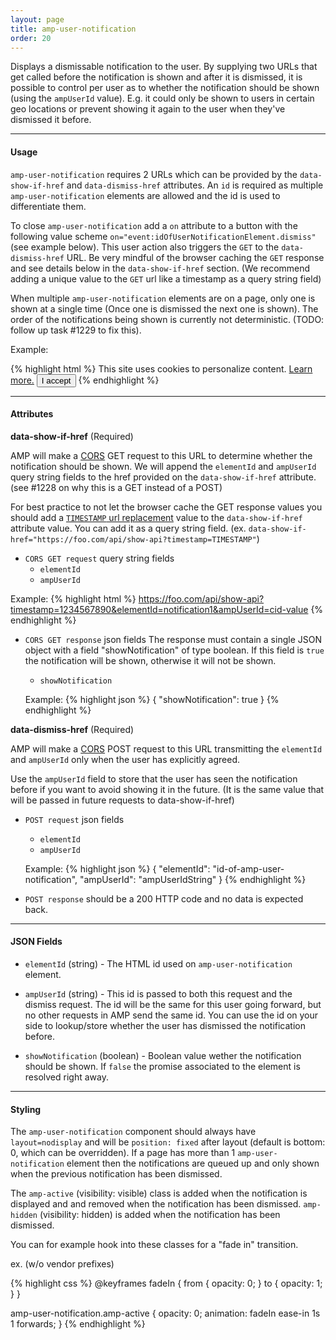 ```yaml
---
layout: page
title: amp-user-notification
order: 20
---
```

<!--
Copyright 2015 The AMP HTML Authors. All Rights Reserved.

Licensed under the Apache License, Version 2.0 (the "License");
you may not use this file except in compliance with the License.
You may obtain a copy of the License at

      http://www.apache.org/licenses/LICENSE-2.0

Unless required by applicable law or agreed to in writing, software
distributed under the License is distributed on an "AS-IS" BASIS,
WITHOUT WARRANTIES OR CONDITIONS OF ANY KIND, either express or implied.
See the License for the specific language governing permissions and
limitations under the License.

-->



Displays a dismissable notification to the user. By supplying two URLs that
get called before the notification is shown and after it is dismissed,
it is possible to control per user as to whether the notification should
be shown (using the `ampUserId` value).
E.g. it could only be shown to users in certain geo locations or
prevent showing it again to the user when they've dismissed it before.

---

#### Usage

`amp-user-notification` requires 2 URLs which can be provided by
the `data-show-if-href` and `data-dismiss-href` attributes. An `id` is required
as multiple `amp-user-notification` elements are allowed and the
id is used to differentiate them.

To close `amp-user-notification` add a `on` attribute to a button with the
following value scheme `on="event:idOfUserNotificationElement.dismiss"`
(see example below). This user action also triggers the `GET` to the
`data-dismiss-href` URL. Be very mindful of the browser caching the `GET` response
and see details below in the `data-show-if-href` section. (We recommend
adding a unique value to the `GET` url like a timestamp as a query string field)

When multiple `amp-user-notification` elements are on a page, only one is shown
at a single time (Once one is dismissed the next one is shown).
The order of the notifications being shown is currently not deterministic. (TODO:
follow up task #1229 to fix this).

Example:

{% highlight html %}
<amp-user-notification
    layout=nodisplay
    id="amp-user-notification1"
    data-show-if-href="https://foo.com/api/show-api?timestamp=TIMESTAMP"
    data-dismiss-href="https://foo.com/api/dismissed">
    This site uses cookies to personalize content.
    <a href="">Learn more.</a>
   <button on="tap:amp-user-notification1.dismiss">I accept</button>
</amp-user-notification>
{% endhighlight %}

---

#### Attributes

**data-show-if-href** (Required)

AMP will make a [CORS](https://developer.mozilla.org/en-US/docs/Web/HTTP/Access_control_CORS)
GET request to this URL to determine whether the notification should be shown.
We will append the `elementId` and `ampUserId` query string fields to the href provided
on the `data-show-if-href` attribute. (see #1228 on why this is a GET instead of a POST)

For best practice to not let the browser cache the GET response values you should add
a [`TIMESTAMP` url replacement](https://github.com/ampproject/amphtml/blob/master/spec/amp-var-substitutions.md) value to the `data-show-if-href` attribute value.
You can add it as a query string field. (ex.
`data-show-if-href="https://foo.com/api/show-api?timestamp=TIMESTAMP"`)

 - `CORS GET request` query string fields
    - `elementId`
    - `ampUserId`

  Example:
    {% highlight html %}
      https://foo.com/api/show-api?timestamp=1234567890&elementId=notification1&ampUserId=cid-value
    {% endhighlight %}

 - `CORS GET response` json fields
    The response must contain a single JSON object with a field
    "showNotification" of type boolean. If this field is `true` the
    notification will be shown, otherwise it will not be shown.

    - `showNotification`

    Example:
    {% highlight json %}
    { "showNotification": true }
    {% endhighlight %}

**data-dismiss-href** (Required)

AMP will make a [CORS](https://developer.mozilla.org/en-US/docs/Web/HTTP/Access_control_CORS)
POST request to this URL transmitting the `elementId` and
`ampUserId` only when the user has explicitly agreed.

Use the `ampUserId` field to store that the user has seen the notification before
if you want to avoid showing it in the future. (It is the same value that
will be passed in future requests to data-show-if-href)

  - `POST request` json fields

    - `elementId`
    - `ampUserId`

    Example:
    {% highlight json %}
    { "elementId": "id-of-amp-user-notification", "ampUserId": "ampUserIdString" }
    {% endhighlight %}

  - `POST response` should be a 200 HTTP code and no data is expected back.

---

#### JSON Fields

- `elementId` (string) - The HTML id used on `amp-user-notification` element.
- `ampUserId` (string) - This id is passed to both this request and the dismiss request.
    The id will be the same for this user going forward, but no other requests
    in AMP send the same id.
    You can use the id on your side to lookup/store whether the user has
    dismissed the notification before.

- `showNotification` (boolean) - Boolean value wether the notification should be shown.
    If `false` the promise associated to the element is resolved right away.

---

#### Styling

The `amp-user-notification` component should always have `layout=nodisplay`
and will be `position: fixed` after layout (default is bottom: 0, which can be overridden).
If a page has more than 1 `amp-user-notification` element then the notifications
are queued up and only shown when the previous notification has been dismissed.

The `amp-active` (visibility: visible) class is added when the notification is displayed and
and removed when the notification has been dismissed.
`amp-hidden` (visibility: hidden) is added when the notification has been dismissed.

You can for example hook into these classes for a "fade in" transition.

ex. (w/o vendor prefixes)

{% highlight css %}
  @keyframes fadeIn {
    from { opacity: 0; }
    to { opacity: 1; }
  }

  amp-user-notification.amp-active {
    opacity: 0;
    animation: fadeIn ease-in 1s 1 forwards;
  }
{% endhighlight %}
